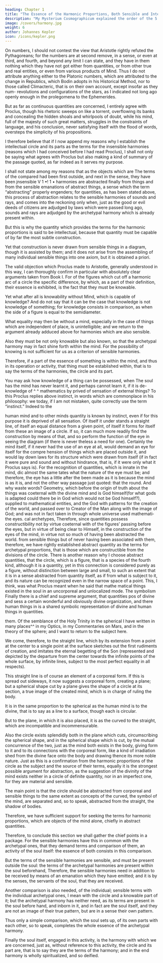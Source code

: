 ```yaml
---
heading: Chapter 1
title: "The Essence of the Harmonic Proportions, Both Sensible and Intelligible"
description: "My Mysterium Cosmographicum explained the order of the 5 solids in the world"
image: /covers/harmony.jpg
weight: 6
author: Johannes Kepler
icon: /icons/kepler.png
---
```



On numbers, I should not contest the view that Aristotle rightly refuted the Pythagoreans; for the numbers are at second remove, in a sense, or even at third, and fourth, and beyond any limit I can state, and they have in them nothing which they have not got either from quantities, or from other true and real entities, or even from various products of Mind. Thus I do not attribute anything either to the Platonic numbers, which are attributed to the change in Republics, which Bodin adopts in his Historical Method, nor to those called Climacteric, that is on their own account, except insofar as they num-
revolutions and configurations of the stars, as I indicated not long ago openly enough in the prolegomena to the Ephemerides.

But as far as continuous quantities are concerned, I entirely agree with Proclus, though his rhetoric sweeps on like a torrent, overflowing its banks and concealing the hidden shoals and whirlpools of doubt, while his mind, full of the majesty of such great matters, struggles in the constraints of language, and his conclusion, never satisfying itself with the flood of words, oversteps the simplicity of his propositions.

I therefore believe that if I now append my reasons why I establish the intellectual circle and its parts as the terms for the insensible harmonies (reasons which I had conceived before I had read Proclus), I shall not only be saying what agrees with Proclus but also making a kind of summary of the passage quoted, as far indeed as it serves my purpose. 

I shall not state among my reasons that as the objects which are The terms of the compared had been first outside, and next in the sense, they have been jnsensibie 
V
1
•! 1
•
harmonies are abstracted finally from things and from the sensible emanations of abstract things, a sense which the term “abstracting” properly engenders; for quantities, as has been stated above, this process of abstraction relates to the sensible harmonies of sounds and rays, and comes into the reckoning only when, just as the good or evil deeds of citizens are adjudged by laws which were passed long ago, sounds and rays are adjudged by the archetypal harmony which is already present within. 

But this is why the quantity which provides the terms for the harmonic proportions is said to be intellectual, because that quantity must be capable of by far the most subtle construction. 

Yet that construction is never drawn from sensible things in a diagram, though it is assisted by them; and it does not arise from the assembling of many individual sensible things into one axiom, but it is obtained
a priori. 

The valid objection which Proclus made to Aristotle, generally understood in this way, I can thoroughly confirm in particular with absolutely clear arguments taken from Book I. For of the figures which cut off a harmonic arc of a circle the specific difference, by which, as a part of their definition, their essence is exhibited, is the fact that they must be knowable. 

Yet what after all is knowability without Mind, which is capable of knowledge? And do not say that it can be the case
that knowledge is not knowledge of something; for knowledge consists in comparison, as when the side of a figure is equal to the semidiameter.

What equality may then be without a mind, especially in the case of things which are independent of place, is unintelligible; and we return to the argument already adduced above for harmonies which are also sensible.

Also they must be not only knowable but also known, so that the archetypal harmony may in fact shine forth within the mind. For the possibility of knowing is not sufficient for us as a criterion of sensible
harmonies.

Therefore, if a part of the essence of something is within the mind, and thus in its operation or activity, that thing must be established within, that is to say the terms of the harmonies, the circle and its part.

You may ask how knowledge of a thing can be possessed, when The soul has the mind has never learnt it, and perhaps cannot learn it, if it is de- knowledge of 
^
^
mathematics by prived of sensation of external things? To this Proclus replies above instinct,
in words which are commonplace in his philosophy: we today, if I am
not mistaken, quite correctly use the term “instinct.” Indeed to the 

human mind and to other minds quantity is known by instinct, even
if for this purpose it is deprived of all sensation. Of itself it under­
stands a straight line, of itself an equal distance from a given point,
of itself it forms for itself from these an image of a circle. If so, it can
much more readily find the construction by means of that, and so
perform the function of the eye in seeing the diagram (if there is never­
theless a need for one). Certainly the mind itself, if it never had the
use of an eye at all, would demand an eye for itself for the compre­
hension of things which are placed outside it, and would lay down
laws for its structure which were drawn from itself (if in fact it were
pure and sound and without hindrance, that is, if it were only what it
Proclus says
is). For the recognition of quantities, which is innate in the mind, dic­
almost the same
tates what the nature of the eye must be; and therefore, the eye has
a little after the
been made as it is because the mind is as it is, and not the other way
passage just
quoted: that the
round. And why waste words? Geometry, which before the origin of
truth about the
things was coeternal with the divine mind and is God himself(for what
gods is adapted
could
there be in God which would not be God himself?), supplied
to mathematical
entities, and the
God with patterns for the creation of the world, and passed over to
Creator of the
Man along with the image of God; and was not in fact taken in through
whole universe
used mathemati­
the eyes.
cal archetypes,
Therefore, since quantities possess constructibility not by virtue
coeternal with
of the figures’ passing before the eyes, but in virtue of being clear to
Himself, in the
construction of
the eyes of the mind, in virtue not so much of having been abstracted
the world.
from sensible things but of never having been associated with them,
therefore, we have rightly established abstract quantity as the terms
for archetypal proportions, that is those which are constructible from
the divisions of the circle.
There is another reason why I choose abstract quantities, that the
circle, which is a figure, that is a species of the fourth kind, although
it is a quantity, yet in this connection is considered purely as a figure,
without distinction between large and small, to such an extent that
it is in a sense abstracted from quantity itself, as if from what is subject
to it, and its nature can be recognized even in the narrow space of
a point. This, I think, was what Proclus meant when he said that mathe­
matical things existed in the soul in an uncorporeal and unlocalized
mode.
The symbolism
Finally there is a chief and supreme argument, that quantities pos of divine and
sess a certain wonderful and obviously divine organization, and there
human things in
is a shared symbolic representation of divine and human things in
quantities.

them. Of the semblance of the Holy Trinity in the spherical I have
written in many places^^ in my Optics, in my Commentaries on Mars, and in the theory of the sphere; and I want to return to the subject here.

We come, therefore, to the straight line, which by its extension from a point at the center to a single point at the surface sketches out the first rudiments of creation, and imitates the eternal begetting of the Son (represented and depicted by the departure from the center towards the infinite points of the whole surface, by infinite lines, subject
to the most perfect equality in all respects).

This straight line is of course an element of a corporeal form. If this is spread out sideways, it now suggests a corporeal form, creating a plane; but a spherical shape cut by a plane gives the shape of a circle at its section, a true image of the created mind, which is in charge of ruling the body. 

It is in the same proportion to the spherical as the human mind is to the divine, that is to say as a line to a surface, though each is circular.

But to the plane, in which it is also placed, it is as the curved to the straight, which are incompatible and incommensurable. 

Also the circle exists splendidly both in the plane which cuts, circumscribing the spherical shape, and in the spherical shape which is cut, by the mutual concurrence of the two, just as the mind both exists in the body, giving form to it and to its connections with the corporeal form, like a kind of irradiation shed from the divine face onto the body and drawing thence its more noble nature. Just as this is a confirmation from the harmonic proportions of the circle as the subject and the source of their terms, equally it is the strongest possible argument for abstraction, as the suggestion of the divinity of the mind exists neither in a circle of definite quantity, nor in an imperfect one, for they are material and sensible. 

The main point is that the circle should be abstracted from corporeal and sensible things to the same extent as concepts of the curved, the symbol of the mind, are separated and, so to speak, abstracted from the straight, the shadow of bodies. 

Therefore, we have sufficient support for seeking the terms
for harmonic proportions, which are objects of the mind alone, chiefly
in abstract quantities.

Therefore, to conclude this section we shall gather the chief points in a package. For the sensible harmonies have this in common with the archetypal ones, that they demand terms and comparison of them, an activity of the soul itself: the essence of both consists in this comparison.

But the terms of the sensible harmonies are sensible, and must be present outside the soul: the terms of the archetypal harmonies are present within the soul beforehand, Therefore, the sensible harmonies need in addition to be received by means of an emanation which they have emitted; and it is by the senses, the servants of the soul, that they are received.

Another comparison is also needed, of the individual; sensible terms with the individual archetypal ones, I mean with the circle and a knowable part of it; but the archetypal harmony has neither need, as its terms are present in the soul before 
hand, and inborn in it, and in fact are the soul itself, and they are not an image of their true pattern, but are in a sense their own pattern.

Thus only a simple comparison, which the soul sets up, of its own parts with each other, so to speak, completes the whole essence of the archetypal harmony. 

Finally the soul itself, engaged in this activity, is the harmony with which we are concerned, just as, without reference to this activity, the circle and its part are, that is to say they are the terms of the harmony; and in the end harmony is wholly spiritualized, and so deified. 
